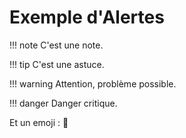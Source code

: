 # Exemple d'Alertes

!!! note
    C'est une note.

!!! tip
    C'est une astuce.

!!! warning
    Attention, problème possible.

!!! danger
    Danger critique.

Et un emoji : :rocket:
